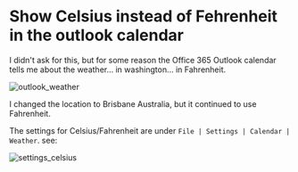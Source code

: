 ﻿# Show Celsius instead of Fehrenheit in the outlook calendar

I didn't ask for this, but for some reason the Office 365 Outlook calendar tells me about the weather... in washington... in Fahrenheit.

![outlook_weather](outlook_weather.png)

I changed the location to Brisbane Australia, but it continued to use Fahrenheit.

The settings for Celsius/Fahrenheit are under `File | Settings | Calendar | Weather`. see:

![settings_celsius](settings_celsius.png)